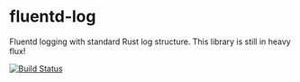 # fluentd-log

Fluentd logging with standard Rust log structure. This library is still in heavy
flux!

[![Build Status](https://travis-ci.org/guangie88/fluentd-log.svg?branch=master)](https://travis-ci.org/guangie88/fluentd-log)

